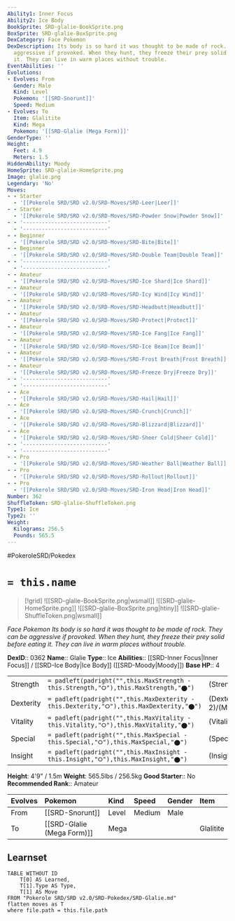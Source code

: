 ```yaml
---
Ability1: Inner Focus
Ability2: Ice Body
BookSprite: SRD-glalie-BookSprite.png
BoxSprite: SRD-glalie-BoxSprite.png
DexCategory: Face Pokemon
DexDescription: Its body is so hard it was thought to be made of rock. They can be
  aggressive if provoked. When they hunt, they freeze their prey solid before eating
  it. They can live in warm places without trouble.
EventAbilities: ''
Evolutions:
- Evolves: From
  Gender: Male
  Kind: Level
  Pokemon: '[[SRD-Snorunt]]'
  Speed: Medium
- Evolves: To
  Item: Glalitite
  Kind: Mega
  Pokemon: '[[SRD-Glalie (Mega Form)]]'
GenderType: ''
Height:
  Feet: 4.9
  Meters: 1.5
HiddenAbility: Moody
HomeSprite: SRD-glalie-HomeSprite.png
Image: glalie.png
Legendary: 'No'
Moves:
- - Starter
  - '[[Pokerole SRD/SRD v2.0/SRD-Moves/SRD-Leer|Leer]]'
- - Starter
  - '[[Pokerole SRD/SRD v2.0/SRD-Moves/SRD-Powder Snow|Powder Snow]]'
- - '---------------------------'
  - '---------------------------'
- - Beginner
  - '[[Pokerole SRD/SRD v2.0/SRD-Moves/SRD-Bite|Bite]]'
- - Beginner
  - '[[Pokerole SRD/SRD v2.0/SRD-Moves/SRD-Double Team|Double Team]]'
- - '---------------------------'
  - '---------------------------'
- - Amateur
  - '[[Pokerole SRD/SRD v2.0/SRD-Moves/SRD-Ice Shard|Ice Shard]]'
- - Amateur
  - '[[Pokerole SRD/SRD v2.0/SRD-Moves/SRD-Icy Wind|Icy Wind]]'
- - Amateur
  - '[[Pokerole SRD/SRD v2.0/SRD-Moves/SRD-Headbutt|Headbutt]]'
- - Amateur
  - '[[Pokerole SRD/SRD v2.0/SRD-Moves/SRD-Protect|Protect]]'
- - Amateur
  - '[[Pokerole SRD/SRD v2.0/SRD-Moves/SRD-Ice Fang|Ice Fang]]'
- - Amateur
  - '[[Pokerole SRD/SRD v2.0/SRD-Moves/SRD-Ice Beam|Ice Beam]]'
- - Amateur
  - '[[Pokerole SRD/SRD v2.0/SRD-Moves/SRD-Frost Breath|Frost Breath]]'
- - Amateur
  - '[[Pokerole SRD/SRD v2.0/SRD-Moves/SRD-Freeze Dry|Freeze Dry]]'
- - '---------------------------'
  - '---------------------------'
- - Ace
  - '[[Pokerole SRD/SRD v2.0/SRD-Moves/SRD-Hail|Hail]]'
- - Ace
  - '[[Pokerole SRD/SRD v2.0/SRD-Moves/SRD-Crunch|Crunch]]'
- - Ace
  - '[[Pokerole SRD/SRD v2.0/SRD-Moves/SRD-Blizzard|Blizzard]]'
- - Ace
  - '[[Pokerole SRD/SRD v2.0/SRD-Moves/SRD-Sheer Cold|Sheer Cold]]'
- - '---------------------------'
  - '---------------------------'
- - Pro
  - '[[Pokerole SRD/SRD v2.0/SRD-Moves/SRD-Weather Ball|Weather Ball]]'
- - Pro
  - '[[Pokerole SRD/SRD v2.0/SRD-Moves/SRD-Rollout|Rollout]]'
- - Pro
  - '[[Pokerole SRD/SRD v2.0/SRD-Moves/SRD-Iron Head|Iron Head]]'
Number: 362
ShuffleToken: SRD-glalie-ShuffleToken.png
Type1: Ice
Type2: ''
Weight:
  Kilograms: 256.5
  Pounds: 565.5
---
```


#PokeroleSRD/Pokedex

# `= this.name`

> [!grid]
> ![[SRD-glalie-BookSprite.png|wsmall]]
> ![[SRD-glalie-HomeSprite.png]]
> ![[SRD-glalie-BoxSprite.png|htiny]]
> ![[SRD-glalie-ShuffleToken.png|wsmall]]


*Face Pokemon*
*Its body is so hard it was thought to be made of rock. They can be aggressive if provoked. When they hunt, they freeze their prey solid before eating it. They can live in warm places without trouble.*

**DexID**:: 0362
**Name**:: Glalie
**Type**:: Ice
**Abilities**:: [[SRD-Inner Focus|Inner Focus]] / [[SRD-Ice Body|Ice Body]] ([[SRD-Moody|Moody]])
**Base HP**:: 4

|           |                                                                                        |                                          |
| --------- | -------------------------------------------------------------------------------------- | ---------------------------------------- |
| Strength  | `= padleft(padright("",this.MaxStrength - this.Strength,"⭘"),this.MaxStrength,"⬤")`    | (Strength::2)/(MaxStrength::5)   |
| Dexterity | `= padleft(padright("",this.MaxDexterity - this.Dexterity,"⭘"),this.MaxDexterity,"⬤")` | (Dexterity:: 2)/(MaxDexterity::5) |
| Vitality  | `= padleft(padright("",this.MaxVitality - this.Vitality,"⭘"),this.MaxVitality,"⬤")`    | (Vitality::2)/(MaxVitality::5)   |
| Special   | `= padleft(padright("",this.MaxSpecial - this.Special,"⭘"),this.MaxSpecial,"⬤")`       | (Special::2)/(MaxSpecial::5)     |
| Insight   | `= padleft(padright("",this.MaxInsight - this.Insight,"⭘"),this.MaxInsight,"⬤")`       | (Insight::2)/(MaxInsight::5)     |

**Height**: 4'9" / 1.5m
**Weight**: 565.5lbs / 256.5kg
**Good Starter**:: No
**Recommended Rank**:: Amateur

| Evolves   | Pokemon                    | Kind   | Speed   | Gender   | Item      |
|:----------|:---------------------------|:-------|:--------|:---------|:----------|
| From      | [[SRD-Snorunt]]            | Level  | Medium  | Male     |           |
| To        | [[SRD-Glalie (Mega Form)]] | Mega   |         |          | Glalitite |

## Learnset

```dataview
TABLE WITHOUT ID
    T[0] AS Learned,
    T[1].Type AS Type,
    T[1] AS Move
FROM "Pokerole SRD/SRD v2.0/SRD-Pokedex/SRD-Glalie.md"
flatten moves as T
where file.path = this.file.path
```
